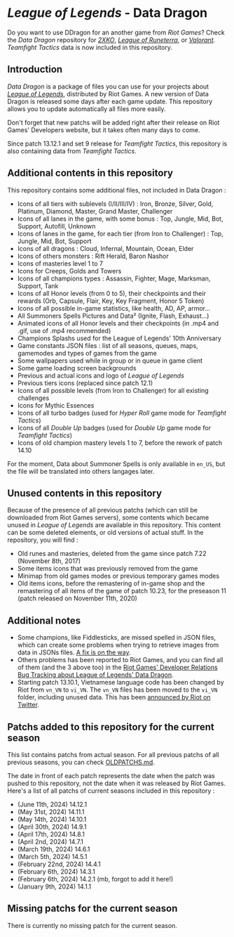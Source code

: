 # _League of Legends_ - Data Dragon

Do you want to use DDragon for an another game from _Riot Games_? Check the _Data Dragon_ repository for [_2XKO_](https://github.com/InFinity54/2XKO_DDragon), [_League of Runeterra_](https://github.com/InFinity54/LoR_DDragon), or [_Valorant_](https://github.com/InFinity54/Valorant_DDragon). _Teamfight Tactics_ data is now included in this repository.

## Introduction
_Data Dragon_ is a package of files you can use for your projects about [_League of Legends_](https://www.leagueoflegends.com), distributed by Riot Games. A new version of Data Dragon is released some days after each game update. This repository allows you to update automatically all files more easily.

Don't forget that new patchs will be added right after their release on Riot Games' Developers website, but it takes often many days to come.

Since patch 13.12.1 and set 9 release for _Teamfight Tactics_, this repository is also containing data from _Teamfight Tactics_.

## Additional contents in this repository
This repository contains some additional files, not included in Data Dragon :

- Icons of all tiers with sublevels (I/II/III/IV) : Iron, Bronze, Silver, Gold, Platinum, Diamond, Master, Grand Master, Challenger
- Icons of all lanes in the game, with some bonus : Top, Jungle, Mid, Bot, Support, Autofill, Unknown
- Icons of lanes in the game, for each tier (from Iron to Challenger) : Top, Jungle, Mid, Bot, Support
- Icons of all dragons : Cloud, Infernal, Mountain, Ocean, Elder
- Icons of others monsters : Rift Herald, Baron Nashor
- Icons of masteries level 1 to 7
- Icons for Creeps, Golds and Towers
- Icons of all champions types : Assassin, Fighter, Mage, Marksman, Support, Tank
- Icons of all Honor levels (from 0 to 5), their checkpoints and their rewards (Orb, Capsule, Flair, Key, Key Fragment, Honor 5 Token)
- Icons of all possible in-game statistics, like health, AD, AP, armor...
- All Summoners Spells Pictures and Data² (Ignite, Flash, Exhaust...)
- Animated icons of all Honor levels and their checkpoints (in .mp4 and .gif, use of .mp4 recommended)
- Champions Splashs used for the League of Legends' 10th Anniversary
- Game constants JSON files : list of all seasons, queues, maps, gamemodes and types of games from the game
- Some wallpapers used while in group or in queue in game client
- Some game loading screen backgrounds
- Previous and actual icons and logo of _League of Legends_
- Previous tiers icons (replaced since patch 12.1)
- Icons of all possible levels (from Iron to Challenger) for all existing challenges
- Icons for Mythic Essences
- Icons of all turbo badges (used for _Hyper Roll_ game mode for _Teamfight Tactics_)
- Icons of all _Double Up_ badges (used for _Double Up_ game mode for _Teamfight Tactics_)
- Icons of old champion mastery levels 1 to 7, before the rework of patch 14.10

For the moment, Data about Summoner Spells is only available in `en_US`, but the file will be translated into others langages later. 

## Unused contents in this repository
Because of the presence of all previous patchs (which can still be downloaded from Riot Games servers), some contents which became unused in _League of Legends_ are available in this repository. This content can be some deleted elements, or old versions of actual stuff. In the repository, you will find :

- Old runes and masteries, deleted from the game since patch 7.22 (November 8th, 2017)
- Some items icons that was previously removed from the game
- Minimap from old games modes or previous temporary games modes
- Old items icons, before the remastering of in-game shop and the remastering of all items of the game of patch 10.23, for the preseason 11 (patch released on November 11th, 2020)

## Additional notes
- Some champions, like Fiddlesticks, are missed spelled in JSON files, which can create some problems when trying to retrieve images from data in JSONs files. [A fix is on the way](https://github.com/RiotGames/developer-relations/issues/83).
- Others problems has been reported to Riot Games, and you can find all of them (and the 3 above too) in the [Riot Games' Developer Relations Bug Tracking about League of Legends' Data Dragon](https://github.com/RiotGames/developer-relations/labels/topic%3A%20ddrag%20lol).
- Starting patch 13.10.1, Vietnamese language code has been changed by Riot from `vn_VN` to `vi_VN`. The `vn_VN` files has been moved to the `vi_VN` folder, including unused data. This has been [announced by Riot on Twitter](https://twitter.com/RiotGamesDevRel/status/1658949539867271171).

## Patchs added to this repository for the current season
This list contains patchs from actual season. For all previous patchs of all previous seasons, you can check [OLDPATCHS.md](OLDPATCHS.md).

The date in front of each patch represents the date when the patch was pushed to this repository, not the date when it was released by Riot Games. Here's a list of all patchs of current seasons included in this repository :

- (June 11th, 2024) 14.12.1
- (May 31st, 2024) 14.11.1
- (May 14th, 2024) 14.10.1
- (April 30th, 2024) 14.9.1
- (April 17th, 2024) 14.8.1
- (April 2nd, 2024) 14.7.1
- (March 19th, 2024) 14.6.1
- (March 5th, 2024) 14.5.1
- (February 22nd, 2024) 14.4.1
- (February 6th, 2024) 14.3.1
- (February 6th, 2024) 14.2.1 (mb, forgot to add it here!)
- (January 9th, 2024) 14.1.1

## Missing patchs for the current season
There is currently no missing patch for the current season.